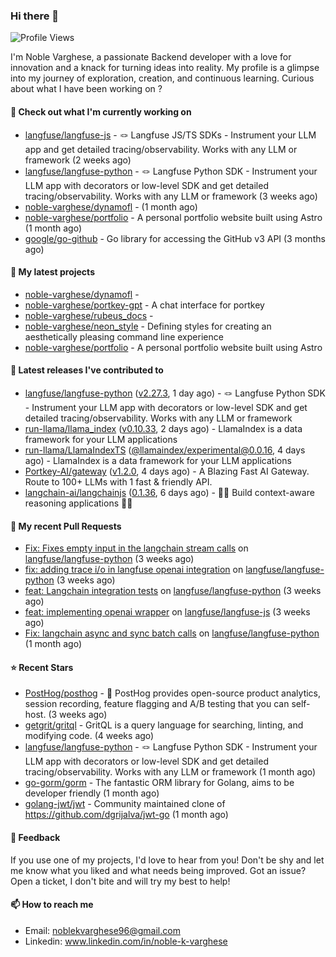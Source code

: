 ### Hi there 👋
![Profile Views](https://komarev.com/ghpvc/?username=noble-varghese&label=PROFILE+VIEWS)

I'm Noble Varghese, a passionate Backend developer with a love for innovation and a knack for turning ideas into reality. My profile is a glimpse into my journey of exploration, creation, and continuous learning. Curious about what I have been working on ?


#### 👷 Check out what I'm currently working on

- [langfuse/langfuse-js](https://github.com/langfuse/langfuse-js) - 🪢 Langfuse JS/TS SDKs - Instrument your LLM app and get detailed tracing/observability. Works with any LLM or framework (2 weeks ago)
- [langfuse/langfuse-python](https://github.com/langfuse/langfuse-python) - 🪢 Langfuse Python SDK - Instrument your LLM app with decorators or low-level SDK and get detailed tracing/observability. Works with any LLM or framework (3 weeks ago)
- [noble-varghese/dynamofl](https://github.com/noble-varghese/dynamofl) -  (1 month ago)
- [noble-varghese/portfolio](https://github.com/noble-varghese/portfolio) - A personal portfolio website built using Astro (1 month ago)
- [google/go-github](https://github.com/google/go-github) - Go library for accessing the GitHub v3 API (3 months ago)

#### 🌱 My latest projects

- [noble-varghese/dynamofl](https://github.com/noble-varghese/dynamofl) - 
- [noble-varghese/portkey-gpt](https://github.com/noble-varghese/portkey-gpt) - A chat interface for portkey
- [noble-varghese/rubeus_docs](https://github.com/noble-varghese/rubeus_docs) - 
- [noble-varghese/neon_style](https://github.com/noble-varghese/neon_style) - Defining styles for creating an aesthetically pleasing command line experience
- [noble-varghese/portfolio](https://github.com/noble-varghese/portfolio) - A personal portfolio website built using Astro

#### 🔭 Latest releases I've contributed to

- [langfuse/langfuse-python](https://github.com/langfuse/langfuse-python) ([v2.27.3](https://github.com/langfuse/langfuse-python/releases/tag/v2.27.3), 1 day ago) - 🪢 Langfuse Python SDK - Instrument your LLM app with decorators or low-level SDK and get detailed tracing/observability. Works with any LLM or framework
- [run-llama/llama_index](https://github.com/run-llama/llama_index) ([v0.10.33](https://github.com/run-llama/llama_index/releases/tag/v0.10.33), 2 days ago) - LlamaIndex is a data framework for your LLM applications
- [run-llama/LlamaIndexTS](https://github.com/run-llama/LlamaIndexTS) ([@llamaindex/experimental@0.0.16](https://github.com/run-llama/LlamaIndexTS/releases/tag/%40llamaindex/experimental%400.0.16), 4 days ago) - LlamaIndex is a data framework for your LLM applications
- [Portkey-AI/gateway](https://github.com/Portkey-AI/gateway) ([v1.2.0](https://github.com/Portkey-AI/gateway/releases/tag/v1.2.0), 4 days ago) - A Blazing Fast AI Gateway. Route to 100&#43; LLMs with 1 fast &amp; friendly API.
- [langchain-ai/langchainjs](https://github.com/langchain-ai/langchainjs) ([0.1.36](https://github.com/langchain-ai/langchainjs/releases/tag/0.1.36), 6 days ago) - 🦜🔗 Build context-aware reasoning applications 🦜🔗

#### 🔨 My recent Pull Requests

- [Fix: Fixes empty input in the langchain stream calls](https://github.com/langfuse/langfuse-python/pull/538) on [langfuse/langfuse-python](https://github.com/langfuse/langfuse-python) (3 weeks ago)
- [fix: adding trace i/o in langfuse openai integration](https://github.com/langfuse/langfuse-python/pull/532) on [langfuse/langfuse-python](https://github.com/langfuse/langfuse-python) (3 weeks ago)
- [feat: Langchain integration tests](https://github.com/langfuse/langfuse-python/pull/527) on [langfuse/langfuse-python](https://github.com/langfuse/langfuse-python) (3 weeks ago)
- [feat: implementing openai wrapper](https://github.com/langfuse/langfuse-js/pull/114) on [langfuse/langfuse-js](https://github.com/langfuse/langfuse-js) (3 weeks ago)
- [Fix: langchain async and sync batch calls](https://github.com/langfuse/langfuse-python/pull/518) on [langfuse/langfuse-python](https://github.com/langfuse/langfuse-python) (1 month ago)


#### ⭐ Recent Stars

- [PostHog/posthog](https://github.com/PostHog/posthog) - 🦔 PostHog provides open-source product analytics, session recording, feature flagging and A/B testing that you can self-host. (3 weeks ago)
- [getgrit/gritql](https://github.com/getgrit/gritql) - GritQL is a query language for searching, linting, and modifying code. (4 weeks ago)
- [langfuse/langfuse-python](https://github.com/langfuse/langfuse-python) - 🪢 Langfuse Python SDK - Instrument your LLM app with decorators or low-level SDK and get detailed tracing/observability. Works with any LLM or framework (1 month ago)
- [go-gorm/gorm](https://github.com/go-gorm/gorm) - The fantastic ORM library for Golang, aims to be developer friendly (1 month ago)
- [golang-jwt/jwt](https://github.com/golang-jwt/jwt) - Community maintained clone of https://github.com/dgrijalva/jwt-go (1 month ago)

#### 💬 Feedback

If you use one of my projects, I'd love to hear from you! Don't be shy and let me know what you liked and what needs being improved. Got an issue? Open a ticket, I don't bite and will try my best to help!

#### 📫 How to reach me

- Email: noblekvarghese96@gmail.com
- Linkedin: www.linkedin.com/in/noble-k-varghese
